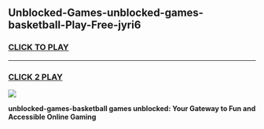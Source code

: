 
## Unblocked-Games-unblocked-games-basketball-Play-Free-jyri6
<h3>
<a href="https://premium76.site?title=unblocked-games-basketball&ref=21A">CLICK TO PLAY</a></h3>
<hr>

<h3>
<a href="https://premium76.site?title=unblocked-games-basketball&ref=21A">CLICK 2 PLAY</a>
  
</h3>

<a href="https://premium76.site?title=unblocked-games-basketball&ref=21A"><img src="https://clearcache.store/games.png"></a>


**unblocked-games-basketball games unblocked: Your Gateway to Fun and Accessible Online Gaming**
